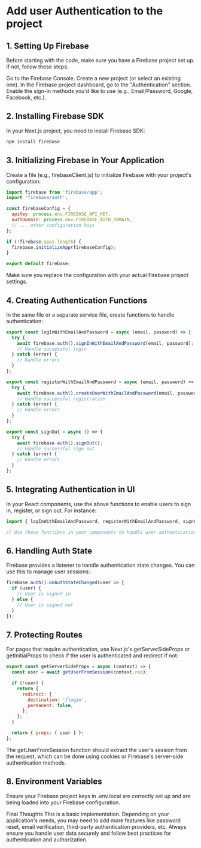 # Add user Authentication to the project

## 1. Setting Up Firebase

Before starting with the code, make sure you have a Firebase project set up. If not, follow these steps:

Go to the Firebase Console.
Create a new project (or select an existing one).
In the Firebase project dashboard, go to the "Authentication" section.
Enable the sign-in methods you'd like to use (e.g., Email/Password, Google, Facebook, etc.).

## 2. Installing Firebase SDK
In your Next.js project, you need to install Firebase SDK:

```sh
npm install firebase
```


## 3. Initializing Firebase in Your Application
Create a file (e.g., firebaseClient.js) to initialize Firebase with your project's configuration:

```javascript
import firebase from 'firebase/app';
import 'firebase/auth';

const firebaseConfig = {
  apiKey: process.env.FIREBASE_API_KEY,
  authDomain: process.env.FIREBASE_AUTH_DOMAIN,
  // ... other configuration keys
};

if (!firebase.apps.length) {
  firebase.initializeApp(firebaseConfig);
}

export default firebase;
```

Make sure you replace the configuration with your actual Firebase project settings.

## 4. Creating Authentication Functions
In the same file or a separate service file, create functions to handle authentication:



```javascript
export const logInWithEmailAndPassword = async (email, password) => {
  try {
    await firebase.auth().signInWithEmailAndPassword(email, password);
    // Handle successful login
  } catch (error) {
    // Handle errors
  }
};

export const registerWithEmailAndPassword = async (email, password) => {
  try {
    await firebase.auth().createUserWithEmailAndPassword(email, password);
    // Handle successful registration
  } catch (error) {
    // Handle errors
  }
};

export const signOut = async () => {
  try {
    await firebase.auth().signOut();
    // Handle successful sign out
  } catch (error) {
    // Handle errors
  }
};
```

## 5. Integrating Authentication in UI
In your React components, use the above functions to enable users to sign in, register, or sign out. For instance:

```javascript
import { logInWithEmailAndPassword, registerWithEmailAndPassword, signOut } from './firebaseClient';

// Use these functions in your components to handle user authentication.

```



## 6. Handling Auth State
Firebase provides a listener to handle authentication state changes. You can use this to manage user sessions:

```javascript
firebase.auth().onAuthStateChanged(user => {
  if (user) {
    // User is signed in
  } else {
    // User is signed out
  }
});
```

## 7. Protecting Routes
For pages that require authentication, use Next.js's getServerSideProps or getInitialProps to check if the user is authenticated and redirect if not:

```javascript
export const getServerSideProps = async (context) => {
  const user = await getUserFromSession(context.req);

  if (!user) {
    return {
      redirect: {
        destination: '/login',
        permanent: false,
      },
    };
  }

  return { props: { user } };
};
```


The getUserFromSession function should extract the user's session from the request, which can be done using cookies or Firebase's server-side authentication methods.

## 8. Environment Variables
Ensure your Firebase project keys in .env.local are correctly set up and are being loaded into your Firebase configuration.

Final Thoughts
This is a basic implementation. Depending on your application's needs, you may need to add more features like password reset, email verification, third-party authentication providers, etc. Always ensure you handle user data securely and follow best practices for authentication and authorization.